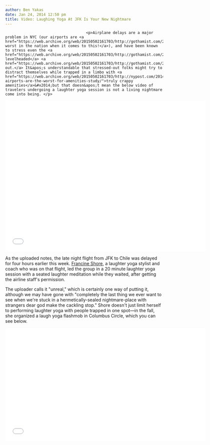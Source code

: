 ```yaml
---
author: Ben Yakas
date: Jan 24, 2014 12:50 pm
title: Video: Laughing Yoga At JFK Is Your New Nightmare
---
```


	
										<p>Airplane delays are a major problem in NYC (our airports are <a href="https://web.archive.org/web/20150502161703/http://gothamist.com/2009/10/08/new_york_city_1_for_flight_delays.php">the worst in the nation when it comes to this!</a>), and have been known to stress even the <a href="https://web.archive.org/web/20150502161703/http://gothamist.com/2014/01/05/photo_rex_ryan_stranded_at_jfk_airp.php">most levelheaded</a> <a href="https://web.archive.org/web/20150502161703/http://gothamist.com/2014/01/18/jets_qb_geno_smith_kicked_off_airpl.php">travelers out.</a> It&apos;s understandable that stressed-out folks might try to distract themselves while trapped in a limbo with <a href="https://web.archive.org/web/20150502161703/http://nypost.com/2014/01/23/nyc-airports-are-the-worst-for-amenities-study/">truly crappy amenities</a>&#x2014;but that doesn&apos;t mean the below video of travelers undergoing a laughter yoga session is not a living nightmare come into being. </p>

<p><iframe width="640" height="480" src="//web.archive.org/web/20150502161703if_/http://www.youtube.com/embed/-SCFrmV0sc0" frameborder="0" allowfullscreen></iframe></p>

<p>As the uploaded notes, the late night flight from JFK to Chile was delayed for four hours earlier this week. <a href="https://web.archive.org/web/20150502161703/http://www.laughteryogasalonnyc.com/laughteryogasalonnychome.html">Francine Shore</a>, a laughter yoga stylist and coach who was on that flight, led the group in a 20 minute laughter yoga session with a seated laughter meditation while they waited, after getting the airline staff&apos;s permission. </p>

<p>The uploader calls it &quot;unreal,&quot; which is certainly one way of putting it, although we may have gone with &quot;completely the last thing we ever want to see when we&apos;re stuck in a hermetically-sealed nightmare-place with strangers dear god make the cackling stop.&quot; Shore doesn&apos;t just limit herself to performing laughter yoga with people trapped in one spot&#x2014;in the fall, she organized a laugh yoga flashmob in Columbus Circle, which you can see below.</p>

<p><iframe width="640" height="360" src="//web.archive.org/web/20150502161703if_/http://www.youtube.com/embed/NKLQiLWTnqQ" frameborder="0" allowfullscreen></iframe></p>					
										
									
				